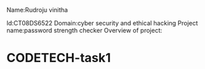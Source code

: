 Name:Rudroju vinitha

Id:CT08DS6522
Domain:cyber security and ethical hacking
Project name:password strength checker
Overview of project:
# CODETECH-task1
